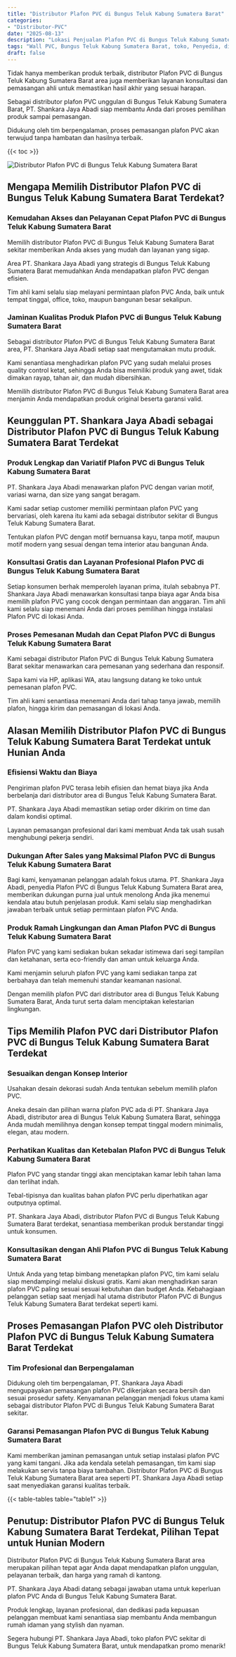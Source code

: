 ```yaml
---
title: "Distributor Plafon PVC di Bungus Teluk Kabung Sumatera Barat"
categories: 
- "Distributor-PVC"
date: "2025-08-13"
description: "Lokasi Penjualan Plafon PVC di Bungus Teluk Kabung Sumatera Barat untuk hunian, office, dan gerai. Material unggulan, beragam motif, pilihan warna menarik, beserta layanan pemasangan oleh tim profesional dan kepastian resmi!|Layanan penjualan Plafon PVC di Bungus Teluk Kabung Sumatera Barat untuk kebutuhan hunian, kantor, maupun ritel, dengan panel unggulan dan penempatan oleh tenaga ahli ahli serta garansi resmi.|Solusi Plafon PVC di Bungus Teluk Kabung Sumatera Barat yang andal bagi rumah, perkantoran, dan toko, bersama material berkualitas dan instalasi oleh tim profesional serta kepastian resmi.|Penjualan Plafon PVC di Bungus Teluk Kabung Sumatera Barat bagi hunian, kantor, serta ritel, dengan panel unggulan dan pemasangan ditangani oleh tim berpengalaman, lengkap dengan jaminan resmi.}"
tags: "Wall PVC, Bungus Teluk Kabung Sumatera Barat, toko, Penyedia, distributor"
draft: false
---
```


Tidak hanya memberikan produk terbaik, distributor Plafon PVC di Bungus Teluk Kabung Sumatera Barat area juga memberikan layanan konsultasi dan pemasangan ahli untuk memastikan hasil akhir yang sesuai harapan.

Sebagai distributor plafon PVC unggulan di Bungus Teluk Kabung Sumatera Barat, PT. Shankara Jaya Abadi siap membantu Anda dari proses pemilihan produk sampai pemasangan.

Didukung oleh tim berpengalaman, proses pemasangan plafon PVC akan terwujud tanpa hambatan dan hasilnya terbaik.

{{< toc >}}

![Distributor Plafon PVC di Bungus Teluk Kabung Sumatera Barat](/images/Distributor-PVC/Distributor-Plafon-PVC-di-Bungus-Teluk-Kabung-Sumatera-Barat.png)


## Mengapa Memilih Distributor Plafon PVC di Bungus Teluk Kabung Sumatera Barat Terdekat?

### Kemudahan Akses dan Pelayanan Cepat Plafon PVC di Bungus Teluk Kabung Sumatera Barat

Memilih distributor Plafon PVC di Bungus Teluk Kabung Sumatera Barat sekitar memberikan Anda akses yang mudah dan layanan yang sigap.

Area PT. Shankara Jaya Abadi yang strategis di Bungus Teluk Kabung Sumatera Barat memudahkan Anda mendapatkan plafon PVC dengan efisien.

Tim ahli kami selalu siap melayani permintaan plafon PVC Anda, baik untuk tempat tinggal, office, toko, maupun bangunan besar sekalipun.

### Jaminan Kualitas Produk Plafon PVC di Bungus Teluk Kabung Sumatera Barat

Sebagai distributor Plafon PVC di Bungus Teluk Kabung Sumatera Barat area, PT. Shankara Jaya Abadi setiap saat mengutamakan mutu produk.

Kami senantiasa menghadirkan plafon PVC yang sudah melalui proses quality control ketat, sehingga Anda bisa memiliki produk yang awet, tidak dimakan rayap, tahan air, dan mudah dibersihkan.

Memilih distributor Plafon PVC di Bungus Teluk Kabung Sumatera Barat area menjamin Anda mendapatkan produk original beserta garansi valid.

## Keunggulan PT. Shankara Jaya Abadi sebagai Distributor Plafon PVC di Bungus Teluk Kabung Sumatera Barat Terdekat

### Produk Lengkap dan Variatif Plafon PVC di Bungus Teluk Kabung Sumatera Barat

PT. Shankara Jaya Abadi menawarkan plafon PVC dengan varian motif, variasi warna, dan size yang sangat beragam.

Kami sadar setiap customer memiliki permintaan plafon PVC yang bervariasi, oleh karena itu kami ada sebagai distributor sekitar di Bungus Teluk Kabung Sumatera Barat.

Tentukan plafon PVC dengan motif bernuansa kayu, tanpa motif, maupun motif modern yang sesuai dengan tema interior atau bangunan Anda.

### Konsultasi Gratis dan Layanan Profesional Plafon PVC di Bungus Teluk Kabung Sumatera Barat

Setiap konsumen berhak memperoleh layanan prima, itulah sebabnya PT. Shankara Jaya Abadi menawarkan konsultasi tanpa biaya agar Anda bisa memilih plafon PVC yang cocok dengan permintaan dan anggaran. Tim ahli kami selalu siap menemani Anda dari proses pemilihan hingga instalasi Plafon PVC di lokasi Anda.

### Proses Pemesanan Mudah dan Cepat Plafon PVC di Bungus Teluk Kabung Sumatera Barat

Kami sebagai distributor Plafon PVC di Bungus Teluk Kabung Sumatera Barat sekitar menawarkan cara pemesanan yang sederhana dan responsif.

Sapa kami via HP, aplikasi WA, atau langsung datang ke toko untuk pemesanan plafon PVC.

Tim ahli kami senantiasa menemani Anda dari tahap tanya jawab, memilih plafon, hingga kirim dan pemasangan di lokasi Anda.

## Alasan Memilih Distributor Plafon PVC di Bungus Teluk Kabung Sumatera Barat Terdekat untuk Hunian Anda

### Efisiensi Waktu dan Biaya

Pengiriman plafon PVC terasa lebih efisien dan hemat biaya jika Anda berbelanja dari distributor area di Bungus Teluk Kabung Sumatera Barat.

PT. Shankara Jaya Abadi memastikan setiap order dikirim on time dan dalam kondisi optimal.

Layanan pemasangan profesional dari kami membuat Anda tak usah susah menghubungi pekerja sendiri.

### Dukungan After Sales yang Maksimal Plafon PVC di Bungus Teluk Kabung Sumatera Barat

Bagi kami, kenyamanan pelanggan adalah fokus utama. PT. Shankara Jaya Abadi, penyedia Plafon PVC di Bungus Teluk Kabung Sumatera Barat area, memberikan dukungan purna jual untuk menolong Anda jika menemui kendala atau butuh penjelasan produk. Kami selalu siap menghadirkan jawaban terbaik untuk setiap permintaan plafon PVC Anda.

### Produk Ramah Lingkungan dan Aman Plafon PVC di Bungus Teluk Kabung Sumatera Barat

Plafon PVC yang kami sediakan bukan sekadar istimewa dari segi tampilan dan ketahanan, serta eco-friendly dan aman untuk keluarga Anda.

Kami menjamin seluruh plafon PVC yang kami sediakan tanpa zat berbahaya dan telah memenuhi standar keamanan nasional.

Dengan memilih plafon PVC dari distributor area di Bungus Teluk Kabung Sumatera Barat, Anda turut serta dalam menciptakan kelestarian lingkungan.

## Tips Memilih Plafon PVC dari Distributor Plafon PVC di Bungus Teluk Kabung Sumatera Barat Terdekat

### Sesuaikan dengan Konsep Interior

Usahakan desain dekorasi sudah Anda tentukan sebelum memilih plafon PVC.

Aneka desain dan pilihan warna plafon PVC ada di PT. Shankara Jaya Abadi, distributor area di Bungus Teluk Kabung Sumatera Barat, sehingga Anda mudah memilihnya dengan konsep tempat tinggal modern minimalis, elegan, atau modern.

### Perhatikan Kualitas dan Ketebalan Plafon PVC di Bungus Teluk Kabung Sumatera Barat

Plafon PVC yang standar tinggi akan menciptakan kamar lebih tahan lama dan terlihat indah.

Tebal-tipisnya dan kualitas bahan plafon PVC perlu diperhatikan agar outputnya optimal.

PT. Shankara Jaya Abadi, distributor Plafon PVC di Bungus Teluk Kabung Sumatera Barat terdekat, senantiasa memberikan produk berstandar tinggi untuk konsumen.

### Konsultasikan dengan Ahli Plafon PVC di Bungus Teluk Kabung Sumatera Barat

Untuk Anda yang tetap bimbang menetapkan plafon PVC, tim kami selalu siap mendampingi melalui diskusi gratis. Kami akan menghadirkan saran plafon PVC paling sesuai sesuai kebutuhan dan budget Anda. Kebahagiaan pelanggan setiap saat menjadi hal utama distributor Plafon PVC di Bungus Teluk Kabung Sumatera Barat terdekat seperti kami.

## Proses Pemasangan Plafon PVC oleh Distributor Plafon PVC di Bungus Teluk Kabung Sumatera Barat Terdekat

### Tim Profesional dan Berpengalaman

Didukung oleh tim berpengalaman, PT. Shankara Jaya Abadi mengupayakan pemasangan plafon PVC dikerjakan secara bersih dan sesuai prosedur safety. Kenyamanan pelanggan menjadi fokus utama kami sebagai distributor Plafon PVC di Bungus Teluk Kabung Sumatera Barat sekitar.

### Garansi Pemasangan Plafon PVC di Bungus Teluk Kabung Sumatera Barat

Kami memberikan jaminan pemasangan untuk setiap instalasi plafon PVC yang kami tangani. Jika ada kendala setelah pemasangan, tim kami siap melakukan servis tanpa biaya tambahan. Distributor Plafon PVC di Bungus Teluk Kabung Sumatera Barat area seperti PT. Shankara Jaya Abadi setiap saat menyediakan garansi kualitas terbaik.

{{< table-tables table="table1" >}}

## Penutup: Distributor Plafon PVC di Bungus Teluk Kabung Sumatera Barat Terdekat, Pilihan Tepat untuk Hunian Modern

Distributor Plafon PVC di Bungus Teluk Kabung Sumatera Barat area merupakan pilihan tepat agar Anda dapat mendapatkan plafon unggulan, pelayanan terbaik, dan harga yang ramah di kantong.

PT. Shankara Jaya Abadi datang sebagai jawaban utama untuk keperluan plafon PVC Anda di Bungus Teluk Kabung Sumatera Barat.

Produk lengkap, layanan profesional, dan dedikasi pada kepuasan pelanggan membuat kami senantiasa siap membantu Anda membangun rumah idaman yang stylish dan nyaman.

Segera hubungi PT. Shankara Jaya Abadi, toko plafon PVC sekitar di Bungus Teluk Kabung Sumatera Barat, untuk mendapatkan promo menarik!